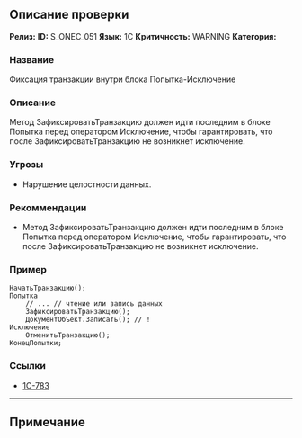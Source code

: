 ## Описание проверки
**Релиз:**
**ID:** S_ONEC_051
**Язык:** 1С
**Критичность:** WARNING
**Категория:** 

### Название 
Фиксация транзакции внутри блока Попытка-Исключение
### Описание 
Метод ЗафиксироватьТранзакцию должен идти последним в блоке Попытка перед оператором Исключение, чтобы гарантировать, что после ЗафиксироватьТранзакцию не возникнет исключение.

### Угрозы 
- Нарушение целостности данных.
### Рекоммендации 
- Метод ЗафиксироватьТранзакцию должен идти последним в блоке Попытка перед оператором Исключение, чтобы гарантировать, что после ЗафиксироватьТранзакцию не возникнет исключение.
### Пример 
``` 
НачатьТранзакцию();
Попытка
	// ... // чтение или запись данных
	ЗафиксироватьТранзакцию();
	ДокументОбъект.Записать(); // !
Исключение
	ОтменитьТранзакцию();
КонецПопытки;
``` 
### Ссылки
- [1C-783](https://its.1c.ru/db/v8std/content/783/hdoc/)

---
## Примечание
